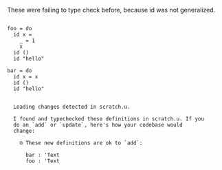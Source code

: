 These were failing to type check before, because id was not
generalized.

``` unison

foo = do
  id x =
    _ = 1
    x
  id ()
  id "hello"

bar = do
  id x = x
  id ()
  id "hello"
```

``` ucm

  Loading changes detected in scratch.u.

  I found and typechecked these definitions in scratch.u. If you
  do an `add` or `update`, here's how your codebase would
  change:
  
    ⍟ These new definitions are ok to `add`:
    
      bar : 'Text
      foo : 'Text

```
